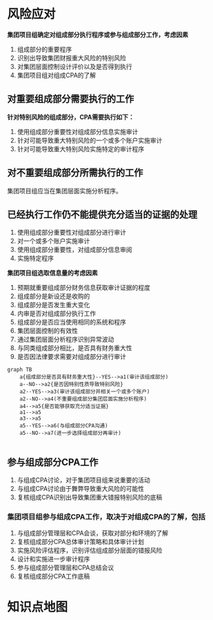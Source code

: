 # 风险应对

**集团项目组确定对组成部分执行程序或参与组成部分工作，考虑因素**

1. 组成部分的重要程序
2. 识别出导致集团财报重大风险的特别风险
3. 对集团层面控制设计评价以及是否得到执行
4. 集团项目组对组成CPA的了解

## 对重要组成部分需要执行的工作

**针对特别风险的组成部分，CPA需要执行如下：**

1. 使用组成部分重要性对组成部分信息实施审计
2. 针对可能导致重大特别风险的一个或多个账户实施审计
3. 针对可能导致重大特别风险实施特定的审计程序

## 对不重要组成部分所需执行的工作

集团项目组应当在集团层面实施分析程序。

## 已经执行工作仍不能提供充分适当的证据的处理

1. 使用组成部分重要性对组成部分进行审计
2. 对一个或多个账户实施审计
3. 使用组成部分重要性，对组成部分信息审阅
4. 实施特定程序

**集团项目组选取信息量的考虑因素**

1. 预期就重要组成部分财务信息获取审计证据的程度
2. 组成部分是新设还是收购的
3. 组成部分是否发生重大变化
4. 内审是否对组成部分执行工作
5. 组成部分是否应当使用相同的系统和程序
6. 集团层面控制的有效性
7. 通过集团层面分析程序识别异常波动
8. 与同类组成部分相比，是否具有财务重大性
9. 是否因法律要求需要对组成部分进行审计

```mermaid
graph TB
	a{组成部分是否具有财务重大性}--YES-->a1(审计该组成部分)
	a--NO-->a2{是否因特别性质导致特别风险}
	a2--YES-->a3(审计该组成部分并相关一个或多个账户)
	a2--NO-->a4(不重要组成部分集团层面实施分析程序)
	a4-->a5{是否能够获取充分适当证据}
	a1-->a5
	a3-->a5
	a5--YES-->a6(与组成部分CPA沟通)
	a5--NO-->a7(进一步选择组成部分再审计)
	
```

## 参与组成部分CPA工作

1. 与组成CPA讨论，对于集团项目组来说重要的活动
2. 与组成CPA讨论由于舞弊导致重大风险的可能性
3. 复核组成CPA识别出导致集团重大错报特别风险的底稿

### 集团项目组参与组成CPA工作，取决于对组成CPA的了解，包括

1. 与组成部分管理层和CPA会谈，获取对部分和环境的了解
2. 复核组成部分CPA总体审计策略和具体审计计划
3. 实施风险评估程序，识别评估组成部分层面的错报风险
4. 设计和实施进一步审计程序
5. 参与组成部分管理层和CPA总结会议
6. 复核组成部分CPA工作底稿

# 知识点地图

